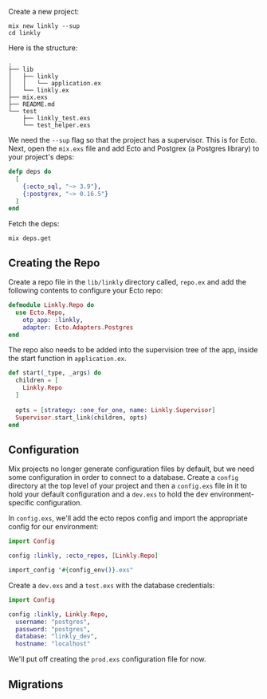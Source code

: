 

Create a new project:
```
mix new linkly --sup
cd linkly
```

Here is the structure:
```
.
├── lib
│   ├── linkly
│   │   └── application.ex
│   └── linkly.ex
├── mix.exs
├── README.md
└── test
    ├── linkly_test.exs
    └── test_helper.exs
```

We need the `--sup` flag so that the project has a supervisor. This is for Ecto. Next, open the `mix.exs` file and add Ecto and Postgrex (a Postgres library) to your project's deps:
```elixir
defp deps do
  [
    {:ecto_sql, "~> 3.9"},
    {:postgrex, "~> 0.16.5"}
  ]
end
```

Fetch the deps:
```
mix deps.get
```

## Creating the Repo
Create a repo file in the `lib/linkly` directory called, `repo.ex` and add the following contents to configure your Ecto repo:
```elixir
defmodule Linkly.Repo do
  use Ecto.Repo,
    otp_app: :linkly,
    adapter: Ecto.Adapters.Postgres
end
```

The repo also needs to be added into the supervision tree of the app, inside the start function in `application.ex`.
```elixir
def start(_type, _args) do
  children = [
    Linkly.Repo
  ]
  
  opts = [strategy: :one_for_one, name: Linkly.Supervisor]
  Supervisor.start_link(children, opts)
end
```

## Configuration
Mix projects no longer generate configuration files by default, but we need some configuration in order to connect to a database. Create a `config` directory at the top level of your project and then a `config.exs` file in it to hold your default configuration and a `dev.exs` to hold the dev environment-specific configuration.

In `config.exs`, we'll add the ecto repos config and import the appropriate config for our environment:
```elixir
import Config

config :linkly, :ecto_repos, [Linkly.Repo]

import_config "#{config_env()}.exs"
```

Create a `dev.exs` and a `test.exs` with the database credentials:
```elixir
import Config

config :linkly, Linkly.Repo,
  username: "postgres",
  password: "postgres",
  database: "linkly_dev",
  hostname: "localhost"
```

We'll put off creating the `prod.exs` configuration file for now.


## Migrations
